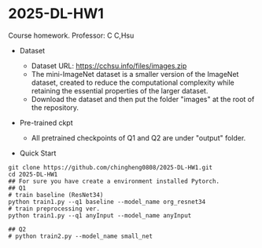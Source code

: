 # 2025-DL-HW1
Course homework. Professor: C C,Hsu

* Dataset
  * Dataset URL: https://cchsu.info/files/images.zip
  * The mini-ImageNet dataset is a smaller version of the ImageNet dataset, created to reduce the computational complexity while retaining the essential properties of the larger dataset.
  * Download the dataset and then put the folder "images" at the root of the repository.

* Pre-trained ckpt
   * All pretrained checkpoints of Q1 and Q2 are under "output" folder.

* Quick Start
```
git clone https://github.com/chingheng0808/2025-DL-HW1.git
cd 2025-DL-HW1
## For sure you have create a environment installed Pytorch.
## Q1
# train baseline (ResNet34)
python train1.py --q1 baseline --model_name org_resnet34
# train preprocessing ver. 
python train1.py --q1 anyInput --model_name anyInput

## Q2
# python train2.py --model_name small_net
```
